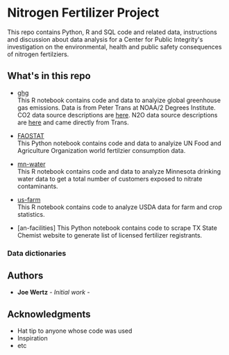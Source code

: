 # Nitrogen Fertilizer Project

This repo contains Python, R and SQL code and related data, instructions and discussion about data analysis for a Center for Public Integrity's investigation on the environmental, health and public safety consequences of nitrogen fertilziers.

## What's in this repo

- [ghg](https://github.com/joewertz/nitrogen/tree/master/ghg)  
This R notebook contains code and data to analyize global greenhouse gas emissions. Data is from Peter Trans at NOAA/2 Degrees Institute. CO2 data source descriptions are [here](https://www.co2levels.org/#sources). N2O data source descriptions are [here](https://www.n2olevels.org/#sources) and came directly from Trans.

- [FAOSTAT](https://github.com/PublicI/fertilizer/tree/master/FAOSTAT)  
This Python notebook contains code and data to analyize UN Food and Agriculture Organization world fertilzier consumption data.

- [mn-water](https://github.com/joewertz/nitrogen/tree/master/mn-water)  
This R notebook contains code and data to analyze Minnesota drinking water data to get a total number of customers exposed to nitrate contaminants.

- [us-farm](https://github.com/joewertz/nitrogen/tree/master/us-farm)  
This R notebook contains code to analyze USDA data for farm and crop statistics.

- [an-facilities]
This Python notebook contains code to scrape TX State Chemist website to generate list of licensed fertilizer registrants.

### Data dictionaries

## Authors

* **Joe Wertz** - *Initial work* -


## Acknowledgments

* Hat tip to anyone whose code was used
* Inspiration
* etc


